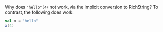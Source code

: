 Why does `"hello"(4)` not work, via the implicit conversion to RichString?  To contrast, the following does work:

```scala
val x = "hello"
x(4)
```


